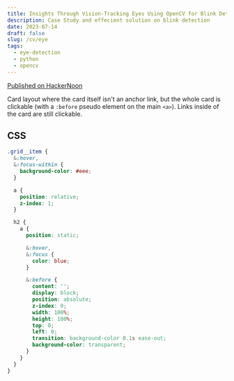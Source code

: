 ```yaml
---
title: Insights Through Vision-Tracking Eyes Using OpenCV for Blink Detection
description: Case Study and effecient solution on blink detection
date: 2023-07-14
draft: false
slug: /cv/eye
tags:
  - eye-detection
  - python
  - opencv
---
```


[Published on HackerNoon](https://hackernoon.com/insights-through-vision-tracking-eyes-using-opencv-for-blink-detection)

Card layout where the card itself isn't an anchor link, but the whole card is clickable (with a `:before` pseudo element on the main `<a>`). Links inside of the card are still clickable.

## CSS

```css
.grid__item {
  &:hover,
  &:focus-within {
    background-color: #eee;
  }

  a {
    position: relative;
    z-index: 1;
  }

  h2 {
    a {
      position: static;

      &:hover,
      &:focus {
        color: blue;
      }

      &:before {
        content: '';
        display: block;
        position: absolute;
        z-index: 0;
        width: 100%;
        height: 100%;
        top: 0;
        left: 0;
        transition: background-color 0.1s ease-out;
        background-color: transparent;
      }
    }
  }
}
```
